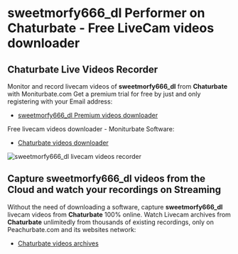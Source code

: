 # sweetmorfy666_dl Performer on Chaturbate - Free LiveCam videos downloader

## Chaturbate Live Videos Recorder

Monitor and record livecam videos of **sweetmorfy666_dl** from **Chaturbate** with Moniturbate.com
Get a premium trial for free by just and only registering with your Email address:
* [sweetmorfy666_dl Premium videos downloader](https://moniturbate.com/request-demo-licence-key.html)

Free livecam videos downloader - Moniturbate Software:
* [Chaturbate videos downloader](https://moniturbate.com/moniturbate-download-software.html)

![sweetmorfy666_dl livecam videos recorder](https://peachurnet.com/templates/moniturbate-software.png)


## Capture sweetmorfy666_dl videos from the Cloud and watch your recordings on Streaming

Without the need of downloading a software, capture **sweetmorfy666_dl** livecam videos from **Chaturbate** 100% online.
Watch Livecam archives from **Chaturbate** unlimitedly from thousands of existing recordings, only on Peachurbate.com and its websites network:
* [Chaturbate videos archives](https://peachurnet.com/)